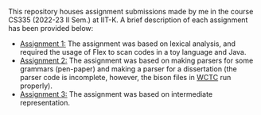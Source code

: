 This repository houses assignment submissions made by me in the course CS335 (2022-23 II Sem.) at IIT-K. A brief description of each assignment has been provided below:

+ [<u>Assignment 1:</u>](./A1/) The assignment was based on lexical analysis, and required the usage of Flex to scan codes in a toy language and Java.
+ [<u>Assignment 2:</u>](./A2/) The assignment was based on making parsers for some grammars (pen-paper) and making a parser for a dissertation (the parser code is incomplete, however, the bison files in [WCTC](https://github.com/cliche-niche/WCTC) run properly).
+ [<u>Assignment 3:</u>](./A3/) The assignment was based on intermediate representation.
